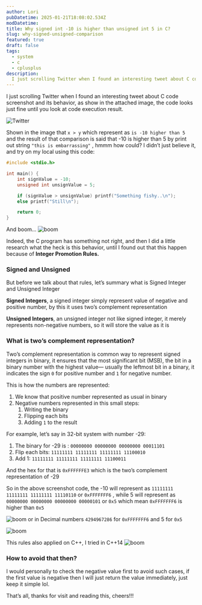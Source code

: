 ```yaml
---
author: Lori
pubDatetime: 2025-01-21T18:08:02.534Z
modDatetime:
title: Why signed int -10 is higher than unsigned int 5 in C?
slug: why-signed-unsigned-comparison
featured: true
draft: false
tags:
  - system
  - c
  - cplusplus
description:
  I just scrolling Twitter when I found an interesting tweet about C code screenshot and its behavior, as show in the attached image, the code looks just fine until you look at code execution result.
---
```


I just scrolling Twitter when I found an interesting tweet about C code screenshot and its behavior, as show in the attached image, the code looks just fine until you look at code execution result.

![Twitter](@assets/images/blog/why_unsgined_signed/image.png)

Shown in the image that `x > y` which represent as `is -10 higher than 5` and the result of that comparison is said that -10 is higher than 5 by print out string `"this is embarrassing"` , hmmm how could? I didn’t just believe it, and try on my local using this code:
```c
#include <stdio.h>

int main() {
    int signValue = -10;
    unsigned int unsignValue = 5;

    if (signValue > unsignValue) printf("Something fishy..\n");
    else printf("Still\n");

    return 0;
}
```
And boom…
![boom](@assets/images/blog/why_unsgined_signed/image1.png)

Indeed, the C program has something not right, and then I did a little research what the heck is this behavior, until I found out that this happen because of **Integer Promotion Rules.**

### Signed and Unsigned

But before we talk about that rules, let’s summary what is Signed Integer and Unsigned Integer

**Signed Integers**, a signed integer simply represent value of negative and positive number, by this it uses two’s complement representation

**Unsigned Integers**, an unsigned integer not like signed integer, it merely represents non-negative numbers, so it will store the value as it is

### What is **two’s complement representation**?

Two’s complement representation is common way to represent signed integers in binary, it ensures that the most significant bit (MSB), the bit in a binary number with the highest value— usually the leftmost bit in a binary, it indicates the sign `0` for positive number and `1` for negative number.

This is how the numbers are represented:

1. We know that positive number represented as usual in binary
2. Negative numbers represented in this small steps:
    1. Writing the binary
    2. Flipping each bits
    3. Adding `1` to the result

For example, let’s say in 32-bit system with number -29:

1. The binary for -29 is : `00000000 00000000 00000000 00011101`
2. Flip each bits: `11111111 11111111 11111111 11100010`
3. Add 1: `11111111 11111111 11111111 11100011`

And the hex for that is `0xFFFFFFE3` which is the two’s complement representation of -29

So in the above screenshot code, the -10 will represent as `11111111 11111111 11111111 11110110` or `0xFFFFFFF6` , while 5 will represent as `00000000 00000000 00000000 00000101` or `0x5` which mean `0xFFFFFFF6` is higher than `0x5`

![boom](@assets/images/blog/why_unsgined_signed/image2.png)
or in Decimal numbers `4294967286` for `0xFFFFFFF6` and 5 for `0x5`

![boom](@assets/images/blog/why_unsgined_signed/image3.png)

This rules also applied on C++, I tried in C++14
![boom](@assets/images/blog/why_unsgined_signed/image4.png)

### How to avoid that then?

I would personally to check the negative value first to avoid such cases, if the first value is negative then I will just return the value immediately, just keep it simple lol.

That’s all, thanks for visit and reading this, cheers!!!
